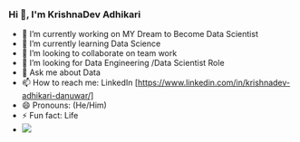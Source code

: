 ### Hi  👋, I'm KrishnaDev Adhikari  



- 🔭 I’m currently working on MY Dream to Become Data Scientist
- 🌱 I’m currently learning Data Science
- 👯 I’m looking to collaborate on team work
- 🤔 I’m looking for Data Engineering /Data Scientist Role
- 💬 Ask me about Data
- 📫 How to reach me: LinkedIn [https://www.linkedin.com/in/krishnadev-adhikari-danuwar/]
- 😄 Pronouns: (He/Him)
- ⚡ Fun fact: Life
- <img src="https://github-readme-stats.vercel.app/api?username=KrishnadevAD&&show_icons=true&title_color=ffffff&icon_color=bb2acf&text_color=daf7dc&bg_color=151515">

